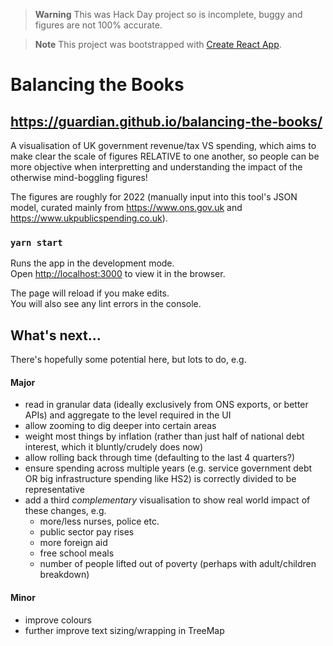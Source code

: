 > **Warning**
> This was Hack Day project so is incomplete, buggy and figures are not 100% accurate.

> **Note**
> This project was bootstrapped with [Create React App](https://github.com/facebook/create-react-app).

# Balancing the Books
## https://guardian.github.io/balancing-the-books/

A visualisation of UK government revenue/tax VS spending, which aims to make clear the scale of figures RELATIVE to one another, so people can be more objective when interpretting and understanding the impact of the otherwise mind-boggling figures!

The figures are roughly for 2022 (manually input into this tool's JSON model, curated mainly from https://www.ons.gov.uk and https://www.ukpublicspending.co.uk).



### `yarn start`

Runs the app in the development mode.\
Open [http://localhost:3000](http://localhost:3000) to view it in the browser.

The page will reload if you make edits.\
You will also see any lint errors in the console.

## What's next...
There's hopefully some potential here, but lots to do, e.g.

#### Major

- read in granular data (ideally exclusively from ONS exports, or better APIs) and aggregate to the level required in the UI
- allow zooming to dig deeper into certain areas
- weight most things by inflation (rather than just half of national debt interest, which it bluntly/crudely does now)
- allow rolling back through time (defaulting to the last 4 quarters?)
- ensure spending across multiple years (e.g. service government debt OR big infrastructure spending like HS2) is correctly divided to be representative
- add a third _complementary_ visualisation to show real world impact of these changes, e.g.
  - more/less nurses, police etc.
  - public sector pay rises
  - more foreign aid
  - free school meals
  - number of people lifted out of poverty (perhaps with adult/children breakdown)

#### Minor

- improve colours
- further improve text sizing/wrapping in TreeMap

